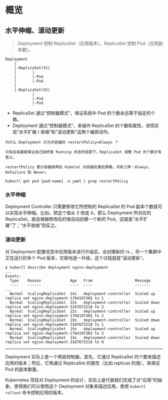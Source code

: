 # 概览

## 水平伸缩、滚动更新

> Deployment 控制 ReplicaSet（应用版本），ReplicaSet 控制 Pod（应用副本数）。

```
Deployment
    |
    |-ReplicaSet(V1)
    |       |
    |       |-Pod
    |       |-Pod
    |       
    |-ReplicaSet(V2)
            |
            |-Pod
            |-Pod
```

- ReplicaSet 通过“控制器模式”，保证系统中 Pod 的个数永远等于指定的个数。
- Deployment 通过“控制器模式”，来操作 ReplicaSet 的个数和属性，进而实现“水平扩展 / 收缩”和“滚动更新”这两个编排动作。

```
为什么 Deployment 只允许容器的 restartPolicy=Always ？

只有在容器能保证自己始终是 Running 状态的前提下，ReplicaSet 调整 Pod 的个数才有意义。

restartPolicy 表示容器故障后 Kubelet 对容器的重启策略，共有三种：Always、OnFailure 和 Never。

kubectl get pod {pod-name} -o yaml | grep restartPolicy
```

### 水平伸缩

Deployment Controller 只需要修改它所控制的 ReplicaSet 的 Pod 副本个数就可以实现水平伸缩。比如，把这个值从 3 改成 4，那么 Deployment 所对应的 ReplicaSet，就会根据修改后的值自动创建一个新的 Pod。这就是“水平扩展”了；“水平收缩”则反之。 

### 滚动更新

对 Deployment 配置信息中应用版本进行升级后，会创建新的 rs ，将一个集群中正在运行的多个 Pod 版本，交替地逐一升级，这个过程就是“滚动更新”。

```
$ kubectl describe deployment nginx-deployment
...
Events:
  Type    Reason             Age   From                   Message
  ----    ------             ----  ----                   -------
...
  Normal  ScalingReplicaSet  24s   deployment-controller  Scaled up replica set nginx-deployment-1764197365 to 1
  Normal  ScalingReplicaSet  22s   deployment-controller  Scaled down replica set nginx-deployment-3167673210 to 2
  Normal  ScalingReplicaSet  22s   deployment-controller  Scaled up replica set nginx-deployment-1764197365 to 2
  Normal  ScalingReplicaSet  19s   deployment-controller  Scaled down replica set nginx-deployment-3167673210 to 1
  Normal  ScalingReplicaSet  19s   deployment-controller  Scaled up replica set nginx-deployment-1764197365 to 3
  Normal  ScalingReplicaSet  14s   deployment-controller  Scaled down replica set nginx-deployment-3167673210 to 0
```

--- 

Deployment 实际上是一个两层控制器。首先，它通过 ReplicaSet 的个数来描述应用的版本；然后，它再通过 ReplicaSet 的属性（比如 replicas 的值），来保证 Pod 的副本数量。

Kubernetes 项目对 Deployment 的设计，实际上是代替我们完成了对“应用”的抽象，使得我们可以使用这个 Deployment 对象来描述应用，使用 `kubectl rollout` 命令控制应用的版本。